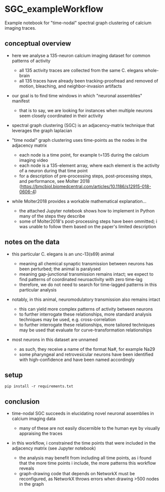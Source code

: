 # SGC_exampleWorkflow
Example notebook for "time-nodal" spectral graph clustering of calcium imaging traces.


## conceptual overview

- here we analyse a 135-neuron calcium imaging dataset for common patterns of activity
	+ all 135 activity traces are collected from the same C. elegans whole-brain
	+ all 135 traces have already been tracking-proofread and removed of motion, bleaching, and neighbor-invasion artifacts

- our goal is to find time windows in which "neuronal assemblies" manifest
	+ that is to say, we are looking for instances when multiple neurons seem closely coordinated in their activity

- spectral graph clustering (SGC) is an adjacency-matrix technique that leverages the graph laplacian

- "time nodal" graph clustering uses time-points as the nodes in the adjacency matrix
	+ each node is a time point, for example t=135 during the calcium imaging video
	+ each node is a 135-element array, where each element is the activity of a neuron during that time point
	+ for a description of pre-processing steps, post-processing steps, and performance, see Molter 2018 (https://bmcbiol.biomedcentral.com/articles/10.1186/s12915-018-0606-4)

- while Molter2018 provides a workable mathematical explanation...
	+ the attached Jupyter notebook shows how to implement in Python many of the steps they describe
	+ some of Molter2018's post-processing steps have been ommitted; i was unable to follow them based on the paper's limited description


## notes on the data

- this particular C. elegans is an unc-13(s69) animal
	+ meaning all chemical synaptic transmission between neurons has been perturbed; the animal is paralysed
	+ meaning gap-junctional transmission remains intact; we expect to find patterns of coordinated neuroactivity with zero time-lag
	+ therefore, we do not need to search for time-lagged patterns in this particular analysis

- notably, in this animal, neuromodulatory transmission also remains intact
	+ this can yield more complex patterns of activity between neurons
	+ to further interrogate these relationships, more standard analysis techniques may be used, e.g. cross-correlation
	+ to further interrogate these relationships, more tailored techniques may be used that evaluate for curve-transformation relationships

- most neurons in this dataset are unnamed
	+ as such, they receive a name of the format Na#, for example Na29
	+ some pharyngeal and retrovesicular neurons have been identified with high-confidence and have been named accordingly


## setup

```
pip install -r requirements.txt
```

## conclusion

- time-nodal SGC succeeds in elucidating novel neuronal assemblies in calcium imaging data
	+ many of these are not easily discernible to the human eye by visually appraising the traces

- in this workflow, i constrained the time points that were included in the adjacency matrix (see Jupyter notebook)
	+ the analysis may benefit from including all time points, as i found that the more time points i include, the more patterns this workflow reveals
	+ graph-drawing code that depends on NetworkX must be reconfigured, as NetworkX throws errors when drawing >500 nodes in the graph